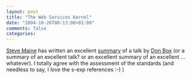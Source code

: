 ```yaml
---
layout: post
title: "The Web Services Kernel"
date: "2004-10-26T00:13:00+01:00"
comments: false
categories: 
---
```


<p><a href="http://hyperthink.net/blog/default.aspx">Steve Maine</a> has written an excellent <a href="http://hyperthink.net/blog/PermaLink,guid,ce8a55da-06c7-48bf-952a-7869625710f8.aspx">summary</a> of a talk by <a href="http://www.pluralsight.com/blogs/dbox">Don Box</a> (or a summary of an excellent talk? or an excellent summary of an excellent &#8230; whatever). I totally agree with the assessment of the standards (and needless to say, I <em>love</em> the s-exp references :-) )</p>


